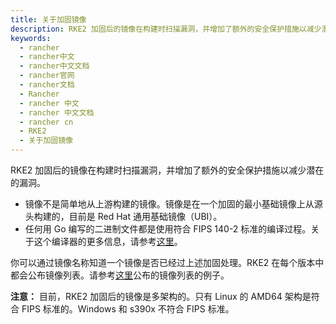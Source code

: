 ```yaml
---
title: 关于加固镜像
description: RKE2 加固后的镜像在构建时扫描漏洞，并增加了额外的安全保护措施以减少潜在的漏洞。
keywords:
  - rancher
  - rancher中文
  - rancher中文文档
  - rancher官网
  - rancher文档
  - Rancher
  - rancher 中文
  - rancher 中文文档
  - rancher cn
  - RKE2
  - 关于加固镜像
---
```


RKE2 加固后的镜像在构建时扫描漏洞，并增加了额外的安全保护措施以减少潜在的漏洞。

- 镜像不是简单地从上游构建的镜像。镜像是在一个加固的最小基础镜像上从源头构建的，目前是 Red Hat 通用基础镜像（UBI）。
- 任何用 Go 编写的二进制文件都是使用符合 FIPS 140-2 标准的编译过程。关于这个编译器的更多信息，请参考[这里](/docs/rke2/security/fips_support/#使用-fips-兼容的-go-编译器)。

你可以通过镜像名称知道一个镜像是否已经过上述加固处理。RKE2 在每个版本中都会公布镜像列表。请参考[这里](https://github.com/rancher/rke2/releases/download/v1.22.3-rc1%2Brke2r1/rke2-images-all.linux-amd64.txt)公布的镜像列表的例子。

**注意：**
目前，RKE2 加固后的镜像是多架构的。只有 Linux 的 AMD64 架构是符合 FIPS 标准的。Windows 和 s390x 不符合 FIPS 标准。
